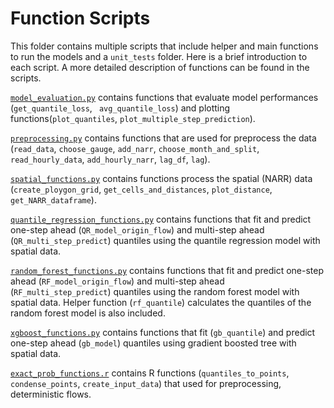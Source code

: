 # Function Scripts

This folder contains multiple scripts that include helper and main functions to run the models and a `unit_tests` folder. Here is a brief introduction to each script. A more detailed description of functions can be found in the scripts.

[`model_evaluation.py`](https://github.ubc.ca/MDS-2019-20/DSCI_591-BGC/blob/data_product/src/model_evaluation.py) contains functions that evaluate model performances (`get_quantile_loss`, ` avg_quantile_loss`) and plotting functions(`plot_quantiles`, `plot_multiple_step_prediction`).  

[`preprocessing.py`](https://github.ubc.ca/MDS-2019-20/DSCI_591-BGC/blob/data_product/src/preprocessing.py) contains functions that are used for preprocess the data (`read_data`, `choose_gauge`, `add_narr`, `choose_month_and_split`, `read_hourly_data`, `add_hourly_narr`, `lag_df`, `lag`).

[`spatial_functions.py`](https://github.ubc.ca/MDS-2019-20/DSCI_591-BGC/blob/data_product/src/spatial_functions.py) contains functions process the spatial (NARR) data (`create_ploygon_grid`, `get_cells_and_distances`, `plot_distance`, `get_NARR_dataframe`).

[`quantile_regression_functions.py`](https://github.ubc.ca/MDS-2019-20/DSCI_591-BGC/blob/data_product/src/quantile_regression_functions.py) contains functions that fit and predict one-step ahead (`QR_model_origin_flow`) and multi-step ahead (`QR_multi_step_predict`) quantiles using the quantile regression model with spatial data.

[`random_forest_functions.py`](https://github.ubc.ca/MDS-2019-20/DSCI_591-BGC/blob/data_product/src/random_forest_functions.py) contains functions that fit and predict one-step ahead (`RF_model_origin_flow`) and multi-step ahead (`RF_multi_step_predict`) quantiles using the random forest model with spatial data. Helper function (`rf_quantile`) calculates the quantiles of the random forest model is also included.

[`xgboost_functions.py`](https://github.ubc.ca/MDS-2019-20/DSCI_591-BGC/blob/data_product/src/xgboost_functions.py) contains functions that fit (`gb_quantile`) and predict one-step ahead (`gb_model`) quantiles using gradient boosted tree with spatial data. 

[`exact_prob_functions.r`](https://github.ubc.ca/MDS-2019-20/DSCI_591-BGC/blob/data_product/src/exact_prob_functions.r) contains R functions (`quantiles_to_points`, `condense_points`, `create_input_data`) that used for preprocessing, deterministic flows. 
